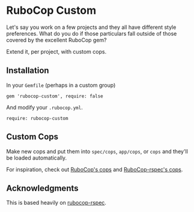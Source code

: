 # RuboCop Custom

Let's say you work on a few projects and they all have different style preferences. What do you do if those particulars fall outside of those covered by the excellent RuboCop gem?

Extend it, per project, with custom cops.

## Installation

In your `Gemfile` (perhaps in a custom group)

```
gem 'rubocop-custom', require: false
```

And modify your `.rubocop.yml`.

```
require: rubocop-custom
```

## Custom Cops

Make new cops and put them into `spec/cops`, `app/cops`, or `cops` and they'll be loaded automatically.

For inspiration, check out [RuboCop's cops](https://github.com/bbatsov/rubocop/tree/master/lib/rubocop/cop) and [RuboCop-rspec's cops](https://github.com/nevir/rubocop-rspec/tree/master/lib/rubocop/cop/rspec).

## Acknowledgments

This is based heavily on [rubocop-rspec](https://github.com/nevir/rubocop-rspec).
